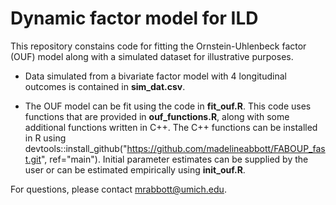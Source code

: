 # Dynamic factor model for ILD

This repository constains code for fitting the Ornstein-Uhlenbeck factor (OUF) model along with a simulated dataset for illustrative purposes.

* Data simulated from a bivariate factor model with 4 longitudinal outcomes is contained in **sim_dat.csv**.

* The OUF model can be fit using the code in **fit_ouf.R**.  This code uses functions that are provided in **ouf_functions.R**, along with some additional functions written in C++.  The C++ functions can be installed in R using devtools::install_github("https://github.com/madelineabbott/FABOUP_fast.git", ref="main").  Initial parameter estimates can be supplied by the user or can be estimated empirically using **init_ouf.R**.

For questions, please contact mrabbott@umich.edu.
